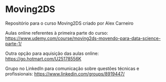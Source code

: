 # Moving2DS
Repositório para o curso Moving2DS criado por Alex Carneiro

Aulas online referentes à primeira parte do curso: https://www.udemy.com/course/moving2ds-movendo-para-data-science-parte-1/

Outra opção para aquisição das aulas online: https://go.hotmart.com/U25178556K

Grupo no LinkedIn para comunicação sobre questões técnicas e profissionais: https://www.linkedin.com/groups/8919447/
